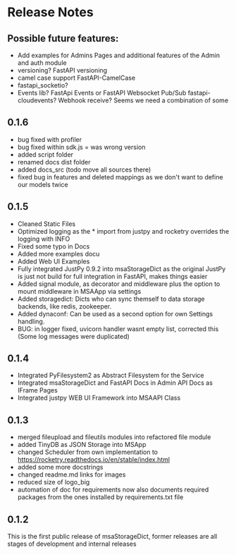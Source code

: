 # Release Notes
## Possible future features:
* Add examples for Admins Pages and additional features of the Admin and auth module
* versioning? FastAPI versioning
* camel case support FastAPI-CamelCase
* fastapi_socketio?
* Events lib? FastApi Events or FastAPI Websocket Pub/Sub fastapi-cloudevents? Webhook receive? Seems we need a combination of some

## 0.1.6
* bug fixed with profiler
* bug fixed within sdk.js = was wrong version
* added script folder
* renamed docs dist folder
* added docs_src (todo move all sources there)
* fixed bug in features and deleted mappings as we don't want to define our models twice

## 0.1.5
* Cleaned Static Files
* Optimized logging as the * import from justpy and rocketry overrides the logging with INFO
* Fixed some typo in Docs
* Added more examples docu
* Added Web UI Examples
* Fully integrated JustPy 0.9.2 into msaStorageDict as the original JustPy is just not build for full integration in FastAPI, makes things easier
* Added signal module, as decorator and middleware plus the option to mount middleware in MSAApp via settings
* Added storagedict: Dicts who can sync themself to data storage backends, like redis, zookeeper.
* Added dynaconf: Can be used as a second option for own Settings handling.
* BUG: in logger fixed, uvicorn handler wasnt empty list, corrected this (Some log messages were duplicated)

## 0.1.4
* Integrated PyFilesystem2 as Abstract Filesystem for the Service
* Integrated msaStorageDict and FastAPI Docs in Admin API Docs as IFrame Pages
* Integrated justpy WEB UI Framework into MSAAPI Class

## 0.1.3
* merged fileupload and fileutils modules into refactored file module
* added TinyDB as JSON Storage into MSApp
* changed Scheduler from own implementation to https://rocketry.readthedocs.io/en/stable/index.html
* added some more docstrings
* changed readme.md links for images
* reduced size of logo_big
* automation of doc for requirements now also documents required packages from the ones installed by requirements.txt file

## 0.1.2

This is the first public release of msaStorageDict, former releases are all stages of development and internal releases

